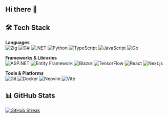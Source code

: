 ## Hi there 👋

## 🛠️ Tech Stack

**Languages**  
![Zig](https://img.shields.io/badge/-Zig-F7A41D?style=flat-square&logo=zig&logoColor=white)
![C#](https://img.shields.io/badge/-C%23-239120?style=flat-square&logo=c-sharp&logoColor=white)
![.NET](https://img.shields.io/badge/-.NET-512BD4?style=flat-square&logo=dotnet&logoColor=white)
![Python](https://img.shields.io/badge/-Python-3776AB?style=flat-square&logo=python&logoColor=white)
![TypeScript](https://img.shields.io/badge/-TypeScript-3178C6?style=flat-square&logo=typescript&logoColor=white)
![JavaScript](https://img.shields.io/badge/-JavaScript-F7DF1E?style=flat-square&logo=javascript&logoColor=black)
![Go](https://img.shields.io/badge/-Go-00ADD8?style=flat-square&logo=go&logoColor=white)

**Frameworks & Libraries**  
![ASP.NET](https://img.shields.io/badge/-ASP.NET-512BD4?style=flat-square&logo=dotnet&logoColor=white)
![Entity Framework](https://img.shields.io/badge/-Entity%20Framework-512BD4?style=flat-square&logo=dotnet&logoColor=white)
![Blazor](https://img.shields.io/badge/-Blazor-512BD4?style=flat-square&logo=blazor&logoColor=white)
![TensorFlow](https://img.shields.io/badge/-TensorFlow-FF6F00?style=flat-square&logo=tensorflow&logoColor=white)
![React](https://img.shields.io/badge/-React-61DAFB?style=flat-square&logo=react&logoColor=black)
![Next.js](https://img.shields.io/badge/-Next.js-000000?style=flat-square&logo=next.js&logoColor=white)

**Tools & Platforms**  
![Git](https://img.shields.io/badge/-Git-F05032?style=flat-square&logo=git&logoColor=white)
![Docker](https://img.shields.io/badge/-Docker-2496ED?style=flat-square&logo=docker&logoColor=white)
![Neovim](https://img.shields.io/badge/-Neovim-57A143?style=flat-square&logo=neovim&logoColor=white)
![Vite](https://img.shields.io/badge/-Vite-646CFF?style=flat-square&logo=vite&logoColor=white)

## 📊 GitHub Stats
[![GitHub Streak](https://streak-stats.demolab.com?user=xentropic-dev&theme=synthwave)](https://git.io/streak-stats)
